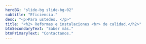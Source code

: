 ```yaml
---
heroBG: "slide-bg slide-bg-02"
subtitle: "Eficiencia."
desc: "<p>Para ustedes. </p>"
title: "<h2> Reformas e instalaciones <br> de calidad.</h2>"
btnSecondaryText: "Saber más."
btnPrimaryText: "Contactanos."
---
```

